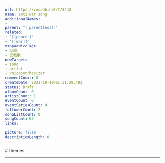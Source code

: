 ```yaml
---
url: https://vocadb.net/T/8442
name: anti-war song
additionalNames: 
- 
parent: "[[parentless]]"
related:
- "[[peace]]"
- "[[war]]"
mappedNicoTags:
- 反戦
- 反戦歌
newTargets:
- song
- artist
- voicesynthesizer
commentCount: 0
createDate: 2021-10-10T01:31:29.483
status: Draft
albumCount: 0
artistCount: 1
eventCount: 0
eventSeriesCount: 0
followerCount: 2
songListCount: 0
songCount: 63
links: 

picture: false
descriptionLength: 0
---
```


#Themes



---

